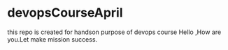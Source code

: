 # devopsCourseApril
this repo is created for handson purpose of devops course 
Hello ,How are you.Let make mission success.